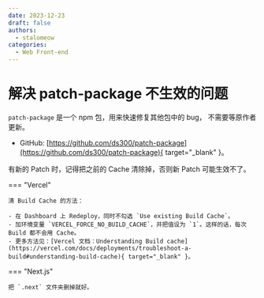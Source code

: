 ```yaml
---
date: 2023-12-23
draft: false
authors:
  - stalomeow
categories:
  - Web Front-end
---
```


# 解决 patch-package 不生效的问题

`patch-package` 是一个 npm 包，用来快速修复其他包中的 bug， 不需要等原作者更新。

- GitHub: [https://github.com/ds300/patch-package](https://github.com/ds300/patch-package){ target="_blank" }。

有新的 Patch 时，记得把之前的 Cache 清除掉，否则新 Patch 可能生效不了。

<!-- more -->

=== "Vercel"

    清 Build Cache 的方法：

    - 在 Dashboard 上 Redeploy，同时不勾选 `Use existing Build Cache`。
    - 加环境变量 `VERCEL_FORCE_NO_BUILD_CACHE`，并把值设为 `1`。这样的话，每次 Build 都不会用 Cache。
    - 更多方法见：[Vercel 文档：Understanding Build cache](https://vercel.com/docs/deployments/troubleshoot-a-build#understanding-build-cache){ target="_blank" }。

=== "Next.js"

    把 `.next` 文件夹删掉就好。
